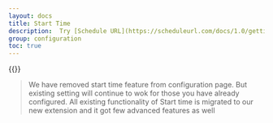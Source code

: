 ```yaml
---
layout: docs
title: Start Time
description:  Try [Schedule URL](https://scheduleurl.com/docs/1.0/getting-started/download/) our new browser extension. It's used to schedule webpage / URL at particular day and time.
group: configuration
toc: true
---
```


{{<img schedule-url.png>}}

> We have removed start time feature from configuration page. But existing setting will continue to wok for those you have already configured. All existing functionality of Start time is migrated to our new extension and it got few advanced features as well